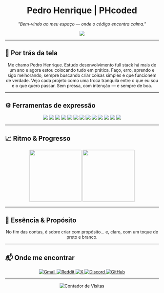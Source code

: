 <h1 align="center">Pedro Henrique  | PHcoded</h1>

<p align="center"><i>"Bem-vindo ao meu espaço — onde o código encontra calma."</i></p>

<!-- Animação com frases suaves, loop infinito -->
<p align="center">
  <img src="https://readme-typing-svg.demolab.com?font=Fira+Code&size=20&duration=3000&pause=1000&color=FFFFFF&center=true&vCenter=true&width=750&repeat=true&lines=Criar+algo+que+faz+sentido,+todo+dia.;Misturando+c%C3%B3digo+e+calma+na+mesma+medida.;Preto,+branco+e+um+toque+de+simplicidade.;Deixa+o+sil%C3%AAncio+falar+entre+as+linhas.;Fluxo+leve,+foco+no+que+importa.;Crescendo+um+passo+de+cada+vez.;Construindo+sem+pressa,+s%C3%B3+com+vontade.;Pensando+antes+de+clicar.;Programar+com+alma+e+sem+neura.;Detalhes+que+contam+hist%C3%B3ria.;coded+by+PH" />
</p>

---

## 🎨 Por trás da tela

<p align="center">
  Me chamo Pedro Henrique. Estudo desenvolvimento full stack há mais de um ano e agora estou colocando tudo em prática.  
  Faço, erro, aprendo e sigo melhorando, sempre buscando criar coisas simples e que funcionem de verdade.  
  Vejo cada projeto como uma troca tranquila entre o que eu sou e o que quero passar.  
  Sem pressa, com intenção — e sempre de boa.
</p>

---

## ⚙️ Ferramentas de expressão

<div align="center">
  <img src="https://img.shields.io/badge/HTML5-111111?style=for-the-badge&logo=html5&logoColor=white"/>
  <img src="https://img.shields.io/badge/CSS3-111111?style=for-the-badge&logo=css3&logoColor=white"/>
  <img src="https://img.shields.io/badge/JavaScript-111111?style=for-the-badge&logo=javascript&logoColor=white"/>
  <img src="https://img.shields.io/badge/Markdown-111111?style=for-the-badge&logo=markdown&logoColor=white"/>
  <img src="https://img.shields.io/badge/Node.js-111111?style=for-the-badge&logo=node.js&logoColor=white"/>
  <img src="https://img.shields.io/badge/Express.js-111111?style=for-the-badge&logo=express&logoColor=white"/>
  <img src="https://img.shields.io/badge/MongoDB-111111?style=for-the-badge&logo=mongodb&logoColor=white"/>
  <img src="https://img.shields.io/badge/JWT-111111?style=for-the-badge&logo=jsonwebtokens&logoColor=white"/>
  <img src="https://img.shields.io/badge/Git-111111?style=for-the-badge&logo=git&logoColor=white"/>
  <img src="https://img.shields.io/badge/GitHub-111111?style=for-the-badge&logo=github&logoColor=white"/>
  <img src="https://img.shields.io/badge/Vercel-111111?style=for-the-badge&logo=vercel&logoColor=white"/>
  <img src="https://img.shields.io/badge/Render-111111?style=for-the-badge&logo=render&logoColor=white"/>
  <img src="https://img.shields.io/badge/Netlify-111111?style=for-the-badge&logo=netlify&logoColor=white"/>
</div>

---

## 📈 Ritmo & Progresso

<div align="center">
  <img height="170" src="https://github-readme-stats.vercel.app/api?username=PHcoded&show_icons=true&theme=dark&hide_border=true&count_private=true&title_color=ffffff&text_color=cccccc&icon_color=ffffff&bg_color=000000" />
  <img height="170" src="https://github-readme-stats.vercel.app/api/top-langs/?username=PHcoded&layout=compact&theme=dark&hide_border=true&title_color=ffffff&text_color=cccccc&bg_color=000000" />
</div>

---

## 🪷 Essência & Propósito

<p align="center">
   No fim das contas, é sobre criar com propósito...  
  e, claro, com um toque de preto e branco.
</p>

---

## 📬 Onde me encontrar

<p align="center">
  <a href="mailto:contact.phdev@gmail.com" target="_blank" rel="noopener noreferrer">
    <img src="https://img.shields.io/badge/Gmail-111111?style=for-the-badge&logo=gmail&logoColor=white" alt="Gmail" />
  </a>
  <a href="https://reddit.com/u/Pithenry" target="_blank" rel="noopener noreferrer">
    <img src="https://img.shields.io/badge/Reddit-111111?style=for-the-badge&logo=reddit&logoColor=white" alt="Reddit" />
  </a>
  <a href="https://x.com/PHthe2000" target="_blank" rel="noopener noreferrer">
    <img src="https://img.shields.io/badge/X-111111?style=for-the-badge&logo=twitter&logoColor=white" alt="X" />
  </a>
  <a href="https://discord.gg/MXRr7HKS" target="_blank" rel="noopener noreferrer">
    <img src="https://img.shields.io/badge/Discord-111111?style=for-the-badge&logo=discord&logoColor=white" alt="Discord" />
  </a>
  <a href="https://github.com/PHcoded" target="_blank" rel="noopener noreferrer">
    <img src="https://img.shields.io/badge/GitHub-111111?style=for-the-badge&logo=github&logoColor=white" alt="GitHub" />
  </a>
</p>

---

<!-- Contador de visitas corrigido -->
<p align="center">
  <img src="https://komarev.com/ghpvc/?username=PHcoded&style=flat-square" alt="Contador de Visitas"/>
</p>
